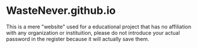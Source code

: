 # WasteNever.github.io

This is a mere "website" used for a educational project that has no affiliation with any organization or instituition, please do not introduce your actual password in the register
because it will actually save them.
